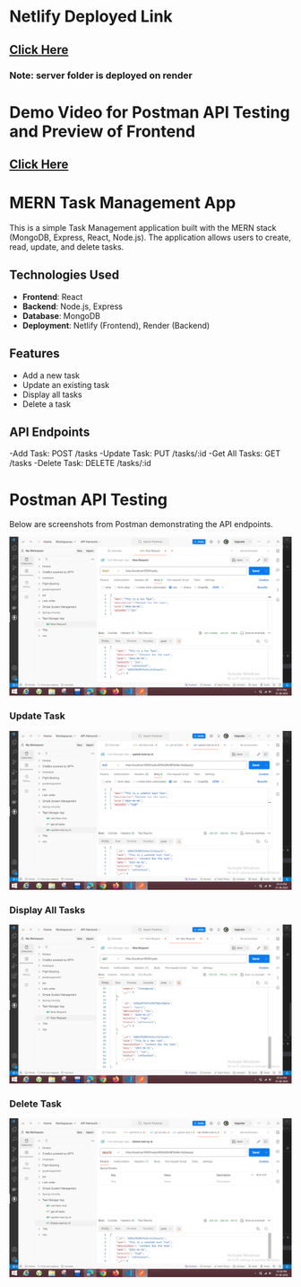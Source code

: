 # Netlify Deployed Link
## [Click Here](https://mellow-daifuku-52bc64.netlify.app/)
### Note: server folder is deployed on render

# Demo Video for Postman API Testing and Preview of Frontend
## [Click Here](https://drive.google.com/file/d/1-qkL3VmtRm5T-uCEfSDFMLGHxponqC3o/view?usp=drivesdk)

# MERN Task Management App

This is a simple Task Management application built with the MERN stack (MongoDB, Express, React, Node.js). The application allows users to create, read, update, and delete tasks.

## Technologies Used

- **Frontend**: React
- **Backend**: Node.js, Express
- **Database**: MongoDB
- **Deployment**: Netlify (Frontend), Render (Backend)

## Features

- Add a new task
- Update an existing task
- Display all tasks
- Delete a task

## API Endpoints
-Add Task: POST /tasks
-Update Task: PUT /tasks/:id
-Get All Tasks: GET /tasks
-Delete Task: DELETE /tasks/:id

# Postman API Testing
Below are screenshots from Postman demonstrating the API endpoints.

![Add Task](./ss-postman/Addtask.png)

### Update Task
![Update Task](./ss-postman/Updatetask.png)

### Display All Tasks
![Display All Tasks](./ss-postman/Displayalltask.png)

### Delete Task
![Delete Task](./ss-postman/Deletetask.png)

